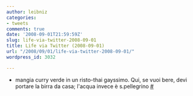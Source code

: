 ```yaml
---
author: leibniz
categories:
- tweets
comments: true
date: '2008-09-01T21:59:59Z'
slug: life-via-twitter-2008-09-01
title: Life via Twitter (2008-09-01)
url: "/2008/09/01/life-via-twitter-2008-09-01/"
wordpress_id: 3032

---
```

* mangia curry verde in un risto-thai gayssimo. Qui, se vuoi bere, devi portare la birra da casa; l'acqua invece è s.pellegrino [#](https://twitter.com/leibniz/statuses/905528023)


